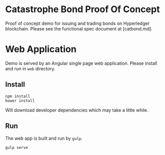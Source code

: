 # Catastrophe Bond Proof Of Concept
Proof of concept demo for issuing and trading bonds on Hyperledger blockchain.
Please see the functional spec document at [catbond.md].

# Web Application
Demo is served by an Angular single page web application. Please install and run in `web` directory.

## Install
```
npm install
bower install
```
Will download developer dependencies which may take a little while.

## Run
The web app is built and run by `gulp`.

```
gulp serve
```
